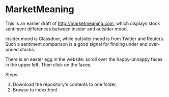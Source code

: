 # MarketMeaning
This is an earlier draft of http://marketmeaning.com, which displays stock sentiment differences between insider and outsider mood.

Insider mood is Glassdoor, while outsider mood is from Twitter and Reuters.  Such a sentiment comparison is a good signal for finding under and over-priced stocks.

There is an easter egg in the website: scroll over the happy-unhappy faces in the upper left.  Then click on the faces.


  Steps:
1. Download the repository's contents to one folder.
2. Browse to index.html.
